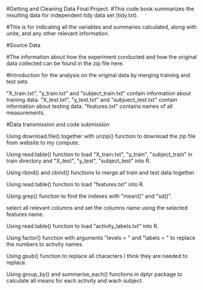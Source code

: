 #Getting and Cleaning Data Final Project.
#This code book summarizes the resulting data for independent tidy data set (tidy.txt).

#This is for indicating all the variables and summaries calculated, along with unite, and any other relevant information.

#Source Data

#The information about how the experiment conducted and how the original data collected can be found in the zip file here.

#Introduction for the analysis on the original data by merging training and test sets 

"X_train.txt", "y_train.txt" and "subject_train.txt" contain information about training data.
"X_test.txt", "y_test.txt" and "subjuect_test.txt" contain information about testing data.
"features.txt" contains names of all measurements.

#Data transmission and code submission

Using download.file() together with unzip() function to download the zip file from website to my compute.

Using read.table() function to load "X_train.txt", "y_train", "subject_train" in train directory and "X_test", "y_test", "subject_test" into R.

Using rbind() and cbind() functions to merge all train and test data together.

Using read.table() function to load "features.txt" into R.

Using grep() function to find the indexes with "mean()" and "sd()".

select all relevant columns and set the columns name using the selected features name.

Using read.table() function to load "activity_labels.txt" into R.

Using factor() function with arguments "levels = " and "labels = " to replace the numbers to activity names.

Using gsub() function to replace all characters I think they are needed to replace.

Using group_by() and summarise_each() functions in dplyr package to calculate all means for each activity and wach subject.

